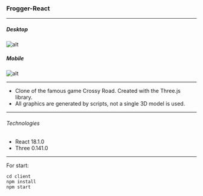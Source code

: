 ### Frogger-React

---
##### Desktop
![alt](./Crossy1.gif)

##### Mobile
![alt](./Frogger4.gif)

---
- Clone of the famous game Crossy Road. Created with the Three.js library. 
- All graphics are generated by scripts, not a single 3D model is used.
---

###### Technologies

- React 18.1.0
- Three 0.141.0

---

For start:
```
cd client
npm install
npm start
```
